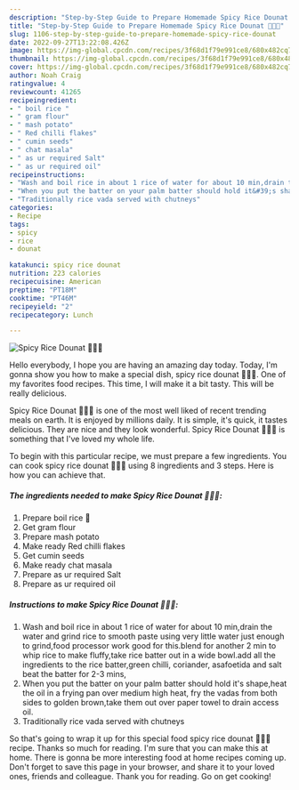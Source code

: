 ```yaml
---
description: "Step-by-Step Guide to Prepare Homemade Spicy Rice Dounat 🍩🍩🍩"
title: "Step-by-Step Guide to Prepare Homemade Spicy Rice Dounat 🍩🍩🍩"
slug: 1106-step-by-step-guide-to-prepare-homemade-spicy-rice-dounat
date: 2022-09-27T13:22:08.426Z
image: https://img-global.cpcdn.com/recipes/3f68d1f79e991ce8/680x482cq70/spicy-rice-dounat-recipe-main-photo.jpg
thumbnail: https://img-global.cpcdn.com/recipes/3f68d1f79e991ce8/680x482cq70/spicy-rice-dounat-recipe-main-photo.jpg
cover: https://img-global.cpcdn.com/recipes/3f68d1f79e991ce8/680x482cq70/spicy-rice-dounat-recipe-main-photo.jpg
author: Noah Craig
ratingvalue: 4
reviewcount: 41265
recipeingredient:
- " boil rice "
- " gram flour"
- " mash potato"
- " Red chilli flakes"
- " cumin seeds"
- " chat masala"
- " as ur required Salt"
- " as ur required oil"
recipeinstructions:
- "Wash and boil rice in about 1 rice of water for about 10 min,drain the water and grind rice to smooth paste using very little water just enough to grind,food processor work good for this.blend for another 2 min to whip rice to make fluffy,take rice batter out in a wide bowl.add all the ingredients to the rice batter,green chilli, coriander, asafoetida and salt beat the batter for 2-3 mins,"
- "When you put the batter on your palm batter should hold it&#39;s shape,heat the oil in a frying pan over medium high heat, fry the vadas from both sides to golden brown,take them out over paper towel to drain access oil."
- "Traditionally rice vada served with chutneys"
categories:
- Recipe
tags:
- spicy
- rice
- dounat

katakunci: spicy rice dounat 
nutrition: 223 calories
recipecuisine: American
preptime: "PT18M"
cooktime: "PT46M"
recipeyield: "2"
recipecategory: Lunch

---
```



![Spicy Rice Dounat 🍩🍩🍩](https://img-global.cpcdn.com/recipes/3f68d1f79e991ce8/680x482cq70/spicy-rice-dounat-recipe-main-photo.jpg)

Hello everybody, I hope you are having an amazing day today. Today, I'm gonna show you how to make a special dish, spicy rice dounat 🍩🍩🍩. One of my favorites food recipes. This time, I will make it a bit tasty. This will be really delicious.



Spicy Rice Dounat 🍩🍩🍩 is one of the most well liked of recent trending meals on earth. It is enjoyed by millions daily. It is simple, it's quick, it tastes delicious. They are nice and they look wonderful. Spicy Rice Dounat 🍩🍩🍩 is something that I've loved my whole life.


To begin with this particular recipe, we must prepare a few ingredients. You can cook spicy rice dounat 🍩🍩🍩 using 8 ingredients and 3 steps. Here is how you can achieve that.

<!--inarticleads1-->

##### The ingredients needed to make Spicy Rice Dounat 🍩🍩🍩:

1. Prepare  boil rice 🍚
1. Get  gram flour
1. Prepare  mash potato
1. Make ready  Red chilli flakes
1. Get  cumin seeds
1. Make ready  chat masala
1. Prepare  as ur required Salt
1. Prepare  as ur required oil




<!--inarticleads2-->

##### Instructions to make Spicy Rice Dounat 🍩🍩🍩:

1. Wash and boil rice in about 1 rice of water for about 10 min,drain the water and grind rice to smooth paste using very little water just enough to grind,food processor work good for this.blend for another 2 min to whip rice to make fluffy,take rice batter out in a wide bowl.add all the ingredients to the rice batter,green chilli, coriander, asafoetida and salt beat the batter for 2-3 mins,
1. When you put the batter on your palm batter should hold it&#39;s shape,heat the oil in a frying pan over medium high heat, fry the vadas from both sides to golden brown,take them out over paper towel to drain access oil.
1. Traditionally rice vada served with chutneys




So that's going to wrap it up for this special food spicy rice dounat 🍩🍩🍩 recipe. Thanks so much for reading. I'm sure that you can make this at home. There is gonna be more interesting food at home recipes coming up. Don't forget to save this page in your browser, and share it to your loved ones, friends and colleague. Thank you for reading. Go on get cooking!
